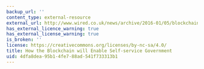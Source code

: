 ```yaml
---
backup_url: ''
content_type: external-resource
external_url: http://www.wired.co.uk/news/archive/2016-01/05/blockchain-is-the-new-signature
has_external_licence_warning: true
has_external_license_warning: true
is_broken: ''
license: https://creativecommons.org/licenses/by-nc-sa/4.0/
title: How the Blockchain will Enable Self-service Government
uid: 4dfa8dea-95b1-4fe7-88ad-541f733313b1
---
```

